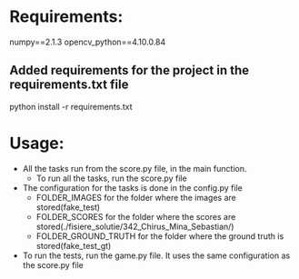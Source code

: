 # Requirements:
numpy==2.1.3
opencv_python==4.10.0.84

## Added requirements for the project in the requirements.txt file
python install -r requirements.txt

# Usage:
- All the tasks run from the score.py file, in the main function.
  - To run all the tasks, run the score.py file
- The configuration for the tasks is done in the config.py file
    - FOLDER_IMAGES for the folder where the images are stored(fake_test)
    - FOLDER_SCORES for the folder where the scores are stored(./fisiere_solutie/342_Chirus_Mina_Sebastian/)
    - FOLDER_GROUND_TRUTH for the folder where the ground truth is stored(fake_test_gt)
- To run the tests, run the game.py file. It uses the same configuration as the score.py file